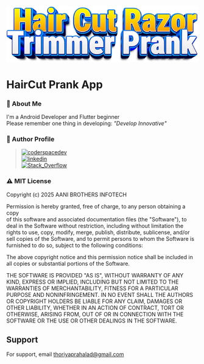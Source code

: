![ic_toolbar_app_title.webp](assets/ic_toolbar_app_title.webp)

# HairCut Prank App

### 🚀 About Me

I'm a Android Developer and Flutter beginner <br />
Please remember one thing in developing: *"Develop Innovative"*

### 📝 Author Profile

> [![coderspacedev](https://img.shields.io/badge/GitHub-100000?style=for-the-badge&logo=github&logoColor=white)](https://github.com/coderspacedev) <br />
> [![linkedin](https://img.shields.io/badge/linkedin-0A66C2?style=for-the-badge&logo=linkedin&logoColor=white)](https://www.linkedin.com/in/thoriya-prahalad-1b6a82137) <br />
> [![Stack_Overflow](https://img.shields.io/badge/Stack_Overflow-FE7A16?style=for-the-badge&logo=stack-overflow&logoColor=white)](https://stackoverflow.com/users/9917404/thoriya-prahalad)

### ⚠️ MIT License

Copyright (c) 2025 AANI BROTHERS INFOTECH

Permission is hereby granted, free of charge, to any person obtaining a copy    
of this software and associated documentation files (the "Software"), to deal
in the Software without restriction, including without limitation the rights
to use, copy, modify, merge, publish, distribute, sublicense, and/or sell
copies of the Software, and to permit persons to whom the Software is
furnished to do so, subject to the following conditions:

The above copyright notice and this permission notice shall be included in all
copies or substantial portions of the Software.

THE SOFTWARE IS PROVIDED "AS IS", WITHOUT WARRANTY OF ANY KIND, EXPRESS OR
IMPLIED, INCLUDING BUT NOT LIMITED TO THE WARRANTIES OF MERCHANTABILITY,
FITNESS FOR A PARTICULAR PURPOSE AND NONINFRINGEMENT. IN NO EVENT SHALL THE
AUTHORS OR COPYRIGHT HOLDERS BE LIABLE FOR ANY CLAIM, DAMAGES OR OTHER
LIABILITY, WHETHER IN AN ACTION OF CONTRACT, TORT OR OTHERWISE, ARISING FROM,
OUT OF OR IN CONNECTION WITH THE SOFTWARE OR THE USE OR OTHER DEALINGS IN THE
SOFTWARE.

## Support

For support, email thoriyaprahalad@gmail.com
